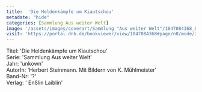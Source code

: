 ```yaml
---
title:  'Die Heldenkämpfe um Kiautschou'
metadate: "hide"
categories: [Sammlung Aus weiter Welt]
image: '/assets/images/coverart/Sammlung "Aus weiter Welt"/1047084368_00000010.jpg'
visit: 'https://portal.dnb.de/bookviewer/view/1047084368#page/n0/mode/2up'
---
```

Titel: 'Die Heldenkämpfe um Kiautschou' <br>
Serie: 'Sammlung Aus weiter Welt' <br>
Jahr: 'unkown' <br>
AutorIn: 'Herbert Steinmann. Mit Bildern von K. Mühlmeister' <br>
Band-Nr: '?' <br>
Verlag: ' Enßlin  Laiblin'